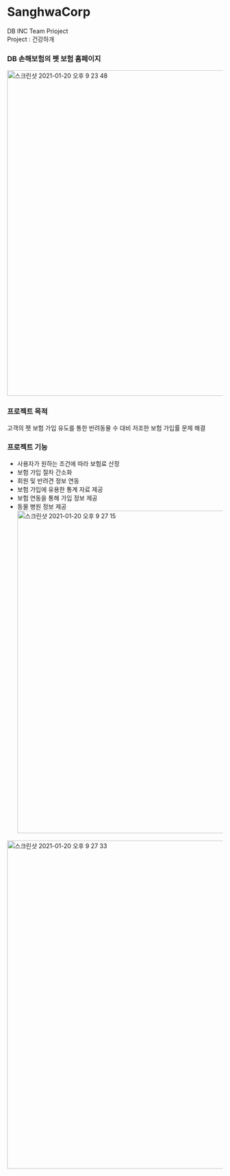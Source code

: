# SanghwaCorp
 DB INC Team Prioject</br>
 Project : 건강하개</br>
### DB 손해보험의 펫 보험 홈페이지
 <img width="758" alt="스크린샷 2021-01-20 오후 9 23 48" src="https://user-images.githubusercontent.com/70561950/105174359-cb907a80-5b65-11eb-990f-6227648b0d01.png">
</br>

 ### 프로젝트 목적
 고객의 펫 보험 가입 유도를 통한 반려동물 수 대비 저조한 보험 가입률 문제 해결</br>
 ### 프로젝트 기능
 - 사용자가 원하는 조건에 따라 보험료 산정</br>
 - 보험 가입 절차 간소화</br>
 - 회원 및 반려견 정보 연동</br>
 - 보험 가입에 유용한 통계 자료 제공</br>
 - 보험 연동을 통해 가입 정보 제공</br>
 - 동물 병원 정보 제공</br>
<img width="751" alt="스크린샷 2021-01-20 오후 9 27 15" src="https://user-images.githubusercontent.com/70561950/105174712-51142a80-5b66-11eb-841b-5a646ce70b6f.png"></br>
<img width="764" alt="스크린샷 2021-01-20 오후 9 27 33" src="https://user-images.githubusercontent.com/70561950/105174718-52ddee00-5b66-11eb-8670-c233309e679c.png">
